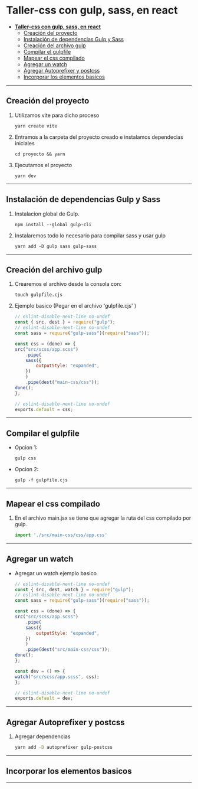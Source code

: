 # **Taller-css con gulp, sass, en react**

- [**Taller-css con gulp, sass, en react**](#taller-css-con-gulp-sass-en-react)
  - [Creación del proyecto](#creación-del-proyecto)
  - [Instalación de dependencias Gulp y Sass](#instalación-de-dependencias-gulp-y-sass)
  - [Creación del archivo gulp](#creación-del-archivo-gulp)
  - [Compilar el gulpfile](#compilar-el-gulpfile)
  - [Mapear el css compilado](#mapear-el-css-compilado)
  - [Agregar un watch](#agregar-un-watch)
  - [Agregar Autoprefixer y postcss](#agregar-autoprefixer-y-postcss)
  - [Incorporar los elementos basicos](#incorporar-los-elementos-basicos)
  
---

## Creación del proyecto

1. Utilizamos vite para dicho proceso

    ```console
    yarn create vite 
    ```

2. Entramos a la carpeta del proyecto creado e instalamos dependecias iniciales

    ```console
    cd proyecto && yarn
    ```

3. Ejecutamos el proyecto

    ```console
    yarn dev
    ```

---

## Instalación de dependencias Gulp y Sass

1. Instalacion global de Gulp.

    ```console
    npm install --global gulp-cli
    ```

2. Instalaremos todo lo necesario para compilar sass y usar gulp

    ```console
    yarn add -D gulp sass gulp-sass
    ```

---

## Creación del archivo gulp

1. Crearemos el archivo desde la consola con:

    ```console
    touch gulpfile.cjs
    ```

2. Ejemplo basico (Pegar en el archivo 'gulpfile.cjs' )

    ```js
    // eslint-disable-next-line no-undef
    const { src, dest } = require("gulp");
    // eslint-disable-next-line no-undef
    const sass = require("gulp-sass")(require("sass"));

    const css = (done) => {
    src("src/scss/app.scss")
        .pipe(
        sass({
            outputStyle: "expanded",
        })
        )
        .pipe(dest("main-css/css"));
    done();
    };

    // eslint-disable-next-line no-undef
    exports.default = css;
    ```

---

## Compilar el gulpfile

- Opcion 1:

    ```console
    gulp css
    ```

- Opcion 2:

    ```console
    gulp -f gulpfile.cjs    
    ```

---

## Mapear el css compilado

1. En el archivo main.jsx se tiene que agregar la ruta del css compilado por gulp.

    ```js
    import './src/main-css/css/app.css'
    ```

---

## Agregar un watch

- Agregar un watch ejemplo basico

    ```js
    // eslint-disable-next-line no-undef
    const { src, dest, watch } = require("gulp");
    // eslint-disable-next-line no-undef
    const sass = require("gulp-sass")(require("sass"));

    const css = (done) => {
    src("src/scss/app.scss")
        .pipe(
        sass({
            outputStyle: "expanded",
        })
        )
        .pipe(dest("src/main-css/css"));
    done();
    };

    const dev = () => {
    watch("src/scss/app.scss", css);
    };

    // eslint-disable-next-line no-undef
    exports.default = dev;

    ```

---

## Agregar Autoprefixer y postcss

1. Agregar dependencias

    ```bash
    yarn add -D autoprefixer gulp-postcss     
    ```

---

## Incorporar los elementos basicos

---
